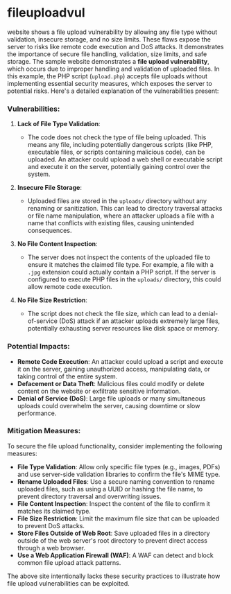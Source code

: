 # fileuploadvul
website shows a file upload vulnerability by allowing any file type without validation, insecure storage, and no size limits. These flaws expose the server to risks like remote code execution and DoS attacks. It demonstrates the importance of secure file handling, validation, size limits, and safe storage.
The sample website demonstrates a **file upload vulnerability**, which occurs due to improper handling and validation of uploaded files. In this example, the PHP script (`upload.php`) accepts file uploads without implementing essential security measures, which exposes the server to potential risks. Here's a detailed explanation of the vulnerabilities present:

### Vulnerabilities:

1. **Lack of File Type Validation**:
   - The code does not check the type of file being uploaded. This means any file, including potentially dangerous scripts (like PHP, executable files, or scripts containing malicious code), can be uploaded. An attacker could upload a web shell or executable script and execute it on the server, potentially gaining control over the system.

2. **Insecure File Storage**:
   - Uploaded files are stored in the `uploads/` directory without any renaming or sanitization. This can lead to directory traversal attacks or file name manipulation, where an attacker uploads a file with a name that conflicts with existing files, causing unintended consequences.

3. **No File Content Inspection**:
   - The server does not inspect the contents of the uploaded file to ensure it matches the claimed file type. For example, a file with a `.jpg` extension could actually contain a PHP script. If the server is configured to execute PHP files in the `uploads/` directory, this could allow remote code execution.

4. **No File Size Restriction**:
   - The script does not check the file size, which can lead to a denial-of-service (DoS) attack if an attacker uploads extremely large files, potentially exhausting server resources like disk space or memory.

### Potential Impacts:
- **Remote Code Execution**: An attacker could upload a script and execute it on the server, gaining unauthorized access, manipulating data, or taking control of the entire system.
- **Defacement or Data Theft**: Malicious files could modify or delete content on the website or exfiltrate sensitive information.
- **Denial of Service (DoS)**: Large file uploads or many simultaneous uploads could overwhelm the server, causing downtime or slow performance.

### Mitigation Measures:
To secure the file upload functionality, consider implementing the following measures:
- **File Type Validation**: Allow only specific file types (e.g., images, PDFs) and use server-side validation libraries to confirm the file's MIME type.
- **Rename Uploaded Files**: Use a secure naming convention to rename uploaded files, such as using a UUID or hashing the file name, to prevent directory traversal and overwriting issues.
- **File Content Inspection**: Inspect the content of the file to confirm it matches its claimed type.
- **File Size Restriction**: Limit the maximum file size that can be uploaded to prevent DoS attacks.
- **Store Files Outside of Web Root**: Save uploaded files in a directory outside of the web server's root directory to prevent direct access through a web browser.
- **Use a Web Application Firewall (WAF)**: A WAF can detect and block common file upload attack patterns.

The above site intentionally lacks these security practices to illustrate how file upload vulnerabilities can be exploited.
